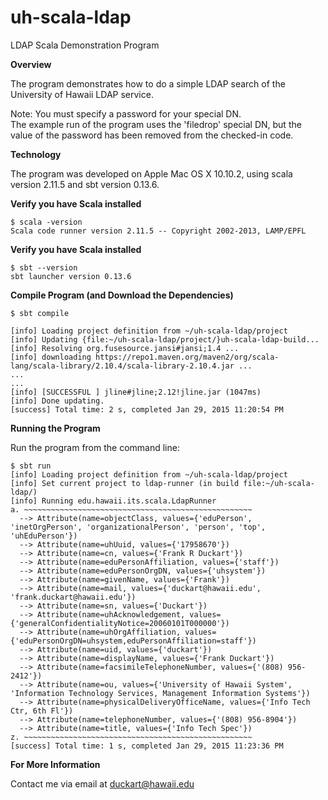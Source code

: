 uh-scala-ldap
===========

LDAP Scala Demonstration Program

**Overview**

The program demonstrates how to do a simple LDAP search
of the University of Hawaii LDAP service. 

Note: You must specify a password for your special DN.<br/>
The example run of the program uses the 'filedrop' special DN,
but the value of the password has been removed from the 
checked-in code.

**Technology**

The program was developed on Apple Mac OS X 10.10.2,
using scala version 2.11.5 and sbt version 0.13.6.

**Verify you have Scala installed**

    $ scala -version
    Scala code runner version 2.11.5 -- Copyright 2002-2013, LAMP/EPFL

**Verify you have Scala installed**

    $ sbt --version
    sbt launcher version 0.13.6

**Compile Program (and Download the Dependencies)**

    $ sbt compile

    [info] Loading project definition from ~/uh-scala-ldap/project
    [info] Updating {file:~/uh-scala-ldap/project/}uh-scala-ldap-build...
    [info] Resolving org.fusesource.jansi#jansi;1.4 ...
    [info] downloading https://repo1.maven.org/maven2/org/scala-lang/scala-library/2.10.4/scala-library-2.10.4.jar ...
    ...
    ...
    [info] [SUCCESSFUL ] jline#jline;2.12!jline.jar (1047ms)
    [info] Done updating.
    [success] Total time: 2 s, completed Jan 29, 2015 11:20:54 PM

**Running the Program**

Run the program from the command line: 

    $ sbt run
    [info] Loading project definition from ~/uh-scala-ldap/project
    [info] Set current project to ldap-runner (in build file:~/uh-scala-ldap/)
    [info] Running edu.hawaii.its.scala.LdapRunner 
    a. ~~~~~~~~~~~~~~~~~~~~~~~~~~~~~~~~~~~~~~~~~~~~~~~~~~~
      --> Attribute(name=objectClass, values={'eduPerson', 'inetOrgPerson', 'organizationalPerson', 'person', 'top', 'uhEduPerson'})
      --> Attribute(name=uhUuid, values={'17958670'})
      --> Attribute(name=cn, values={'Frank R Duckart'})
      --> Attribute(name=eduPersonAffiliation, values={'staff'})
      --> Attribute(name=eduPersonOrgDN, values={'uhsystem'})
      --> Attribute(name=givenName, values={'Frank'})
      --> Attribute(name=mail, values={'duckart@hawaii.edu', 'frank.duckart@hawaii.edu'})
      --> Attribute(name=sn, values={'Duckart'})
      --> Attribute(name=uhAcknowledgement, values={'generalConfidentialityNotice=20060101T000000'})
      --> Attribute(name=uhOrgAffiliation, values={'eduPersonOrgDN=uhsystem,eduPersonAffiliation=staff'})
      --> Attribute(name=uid, values={'duckart'})
      --> Attribute(name=displayName, values={'Frank Duckart'})
      --> Attribute(name=facsimileTelephoneNumber, values={'(808) 956-2412'})
      --> Attribute(name=ou, values={'University of Hawaii System', 'Information Technology Services, Management Information Systems'})
      --> Attribute(name=physicalDeliveryOfficeName, values={'Info Tech Ctr, 6th Fl'})
      --> Attribute(name=telephoneNumber, values={'(808) 956-8904'})
      --> Attribute(name=title, values={'Info Tech Spec'})
    z. ~~~~~~~~~~~~~~~~~~~~~~~~~~~~~~~~~~~~~~~~~~~~~~~~~~~
    [success] Total time: 1 s, completed Jan 29, 2015 11:23:36 PM

**For More Information**

Contact me via email at duckart@hawaii.edu

